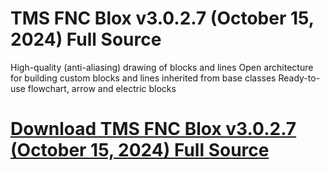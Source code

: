 # TMS FNC Blox v3.0.2.7 (October 15, 2024) Full Source

High-quality (anti-aliasing) drawing of blocks and lines
Open architecture for building custom blocks and lines inherited from base classes
Ready-to-use flowchart, arrow and electric blocks

# [Download TMS FNC Blox v3.0.2.7 (October 15, 2024) Full Source](https://developer.team/delphi/34971-tms-fnc-blox-v3027-october-15-2024-full-source.html)
